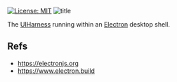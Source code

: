 [![License: MIT](https://img.shields.io/badge/License-MIT-yellow.svg)](https://opensource.org/licenses/MIT)
![title](https://user-images.githubusercontent.com/185555/51221319-de33b000-199d-11e9-91d5-2011a5728f0b.jpg)

The [UIHarness](https://uiharness.com) running within an [Electron](https://electronjs.org/) desktop shell.

## Refs

- https://electronjs.org
- https://www.electron.build
